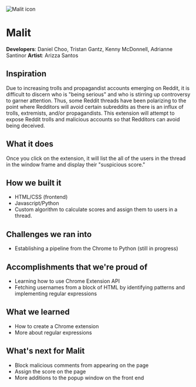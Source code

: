 ![Malit icon](/Malitv2/icon.png)
# Malit
**Developers**: Daniel Choo, Tristan Gantz, Kenny McDonnell, Adrianne Santinor
**Artist**: Arizza Santos

## Inspiration
<p>Due to increasing trolls and propagandist accounts emerging on Reddit, it is difficult to discern who is "being serious" and who is stirring up controversy to garner attention. Thus, some Reddit threads have been polarizing to the point where Redditors will avoid certain subreddits as there is an influx of trolls, extremists, and/or propagandists. This extension will attempt to expose Reddit trolls and malicious accounts so that Redditors can avoid being deceived.</p>

## What it does
<p>Once you click on the extension, it will list the all of the users in the thread in the window frame and display their "suspicious score." </p>

## How we built it
- HTML/CSS (frontend)
- Javascript/Python
- Custom algorithm to calculate scores and assign them to users in a thread.

## Challenges we ran into
- Establishing a pipeline from the Chrome to Python (still in progress)

## Accomplishments that we're proud of 
- Learning how to use Chrome Extension API
- Fetching usernames from a block of HTML by identifying patterns and implementing regular expressions

## What we learned
- How to create a Chrome extension
- More about regular expressions

## What's next for Malit
- Block malicious comments from appearing on the page
- Assign the score on the page
- More additions to the popup window on the front end
